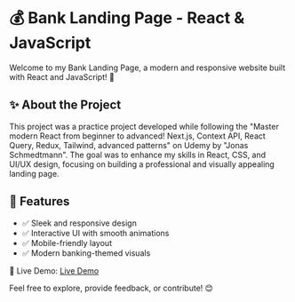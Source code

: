 # 💰 Bank Landing Page - React & JavaScript
Welcome to my Bank Landing Page, a modern and responsive website built with React and JavaScript! 🚀

## ✨ About the Project
This project was a practice project developed while following the "Master modern React from beginner to advanced! Next.js, Context API, React Query, Redux, Tailwind, advanced patterns" on Udemy by "Jonas Schmedtmann". The goal was to enhance my skills in React, CSS, and UI/UX design, focusing on building a professional and visually appealing landing page.

## 🚀 Features
* ✅ Sleek and responsive design
* ✅ Interactive UI with smooth animations
* ✅ Mobile-friendly layout
* ✅ Modern banking-themed visuals

🔗 Live Demo: <a href="https://jesuscris90.github.io/bank-landing-page/" target="_blank">Live Demo</a>

Feel free to explore, provide feedback, or contribute! 😊
